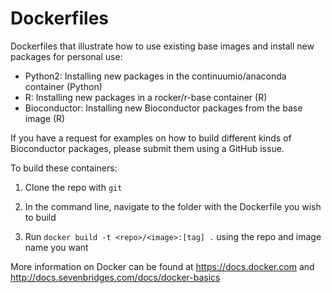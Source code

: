 # Dockerfiles

Dockerfiles that illustrate how to use existing base images and install new packages for personal use:
- Python2: Installing new packages in the continuumio/anaconda container (Python)
- R: Installing new packages in a rocker/r-base container (R)
- Bioconductor: Installing new Bioconductor packages from the base image (R)

If you have a request for examples on how to build different kinds of Bioconductor packages, please submit them using a GitHub issue. 

To build these containers:

1. Clone the repo with `git`

2. In the command line, navigate to the folder with the Dockerfile you wish to build 

3. Run `docker build -t <repo>/<image>:[tag] .` using the repo and image name you want

More information on Docker can be found at https://docs.docker.com and http://docs.sevenbridges.com/docs/docker-basics
